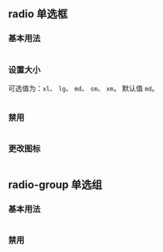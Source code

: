 ## radio 单选框

### 基本用法

```vue demo src="../../examples/radio/base.vue"

```

### 设置大小

可选值为：`xl`、 `lg`、 `md`、 `sm`、 `xm`， 默认值 `md`。

```vue demo src="../../examples/radio/size.vue"
```

### 禁用

```vue demo src="../../examples/radio/disabled.vue"
```

### 更改图标

```vue demo src="../../examples/radio/icon.vue"
```


## radio-group 单选组

### 基本用法

```vue demo src="../../examples/radio/group.vue"
```

### 禁用

```vue demo src="../../examples/radio/group-disabled.vue"
```